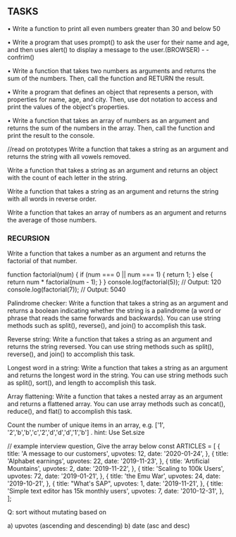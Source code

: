 ## TASKS

• Write a function to print all even numbers greater than 30 and below 50

• Write a program that uses prompt() to ask the user for their name and age, and then uses alert() to display a message to the user.(BROWSER) - - confrim()

• Write a function that takes two numbers as arguments and returns the sum of the numbers. Then, call the function and RETURN the result.


• Write a program that defines an object that represents a person, with properties for name, age, and city. Then, use dot notation to access and print the values of the object's properties.

• Write a function that takes an array of numbers as an argument and returns the sum of the numbers in the array. Then, call the function and print the result to the console.

//read on prototypes
Write a function that takes a string as an argument and returns the string with all vowels removed.

Write a function that takes a string as an argument and returns an object with the count of each letter in the string.

Write a function that takes a string as an argument and returns the string with all words in reverse order.

Write a function that takes an array of numbers as an argument and returns the average of those numbers.

### RECURSION
Write a function that takes a number as an argument and returns the factorial of that number.

function factorial(num) {
  if (num === 0 || num === 1) {
    return 1;
  } else {
    return num * factorial(num - 1);
  }
}
console.log(factorial(5)); // Output: 120
console.log(factorial(7)); // Output: 5040


Palindrome checker: Write a function that takes a string as an argument and returns a boolean indicating whether the string is a palindrome (a word or phrase that reads the same forwards and backwards). You can use string methods such as split(), reverse(), and join() to accomplish this task.

Reverse string: Write a function that takes a string as an argument and returns the string reversed. You can use string methods such as split(), reverse(), and join() to accomplish this task.

Longest word in a string: Write a function that takes a string as an argument and returns the longest word in the string. You can use string methods such as split(), sort(), and length to accomplish this task.

Array flattening: Write a function that takes a nested array as an argument and returns a flattened array. You can use array methods such as concat(), reduce(), and flat() to accomplish this task.

Count the number of unique items in an array, e.g. ['1', '2','b','b','c','2','d','d','d','1','b'] . hint: Use Set.size

// example interview question, Give the array below
const ARTICLES = [
{
title: 'A message to our customers',
upvotes: 12,
date: '2020-01-24',
},
{
title: 'Alphabet earnings',
upvotes: 22,
date: '2019-11-23',
},
{
title: 'Artificial Mountains',
upvotes: 2,
date: '2019-11-22',
},
{
title: 'Scaling to 100k Users',
upvotes: 72,
date: '2019-01-21',
},
{
title: 'the Emu War',
upvotes: 24,
date: '2019-10-21',
},
{
title: "What's SAP",
upvotes: 1,
date: '2019-11-21',
},
{
title: 'Simple text editor has 15k monthly users',
upvotes: 7,
date: '2010-12-31',
},
];

Q: sort without mutating based on

a) upvotes (ascending and descending)
b) date (asc and desc)

